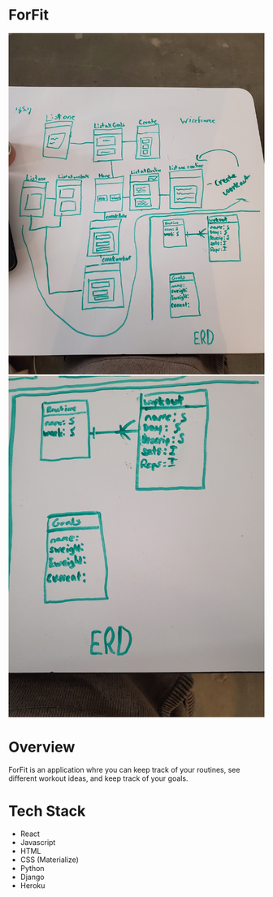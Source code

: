 # ForFit
![wireframe_ff.jpg](wireframe_ff.jpg)
![erd_ff.jpg](erd_ff.jpg)


# Overview 
ForFit is an application whre you can keep track of your routines, see different workout ideas, and keep track of your goals. 

# Tech Stack
- React
- Javascript
- HTML 
- CSS (Materialize)
- Python
- Django
- Heroku